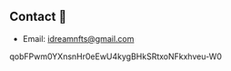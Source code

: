 ## Contact 📘

- Email: [idreamnfts@gmail.com](mailto:idreamnfts@gmail.com)

qobFPwm0YXnsnHr0eEwU4kygBHkSRtxoNFkxhveu-W0
